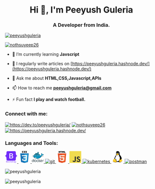 <!-- 

# Hi there! 👋 I'm Peeyush Guleria



## About Me

I'm a software developer with a keen interest in Web Development and DevOps. I love turning ideas into code and enjoy tackling challenging problems. In my free time, you'll find me playing and watching football, also I love to draw and listen music.

- 🎓 I am an undergrad student currently studying civil engineeirng having interest in web development.
- 🌱 I’m currently learning about APIs and making projects using the same.

## Skills

![HTML](https://img.shields.io/badge/HTML5-E34F26?style=flat&logo=html5&logoColor=white)
![CSS](https://img.shields.io/badge/CSS3-1572B6?style=flat&logo=css3&logoColor=white)
![Bootstrap](https://img.shields.io/badge/Bootstrap-563D7C?style=flat&logo=bootstrap&logoColor=white)
![JavaScript](https://img.shields.io/badge/JavaScript-F7DF1E?style=flat&logo=javascript&logoColor=black)
![API](https://img.shields.io/badge/API-000000?style=flat&logo=api&logoColor=white)
![Docker](https://img.shields.io/badge/Docker-2496ED?style=flat&logo=docker&logoColor=white)
![Linux](https://img.shields.io/badge/Linux-FCC624?style=flat&logo=linux&logoColor=black)
![Git](https://img.shields.io/badge/Git-F05032?style=flat&logo=git&logoColor=white)
![GitHub](https://img.shields.io/badge/GitHub-181717?style=flat&logo=github&logoColor=white)
![Kubernetes](https://img.shields.io/badge/Kubernetes-326CE5?style=flat&logo=kubernetes&logoColor=white)

## Read my Blogs here:
[![Hashnode](https://img.shields.io/badge/Hashnode-2962FF?style=flat&logo=hashnode&logoColor=white)](https://peeyushguleria.hashnode.dev/)
[![Dev.to](https://img.shields.io/badge/Dev.to-0A0A0A?style=flat&logo=dev-dot-to&logoColor=white)](https://dev.to/peeyushguleria/)

## Connect with Me

[![LinkedIn](https://img.shields.io/badge/LinkedIn-0077B5?style=for-the-badge&logo=linkedin&logoColor=white)](https://www.linkedin.com/in/yourusername/)
[![Twitter](https://img.shields.io/badge/Twitter-1DA1F2?style=for-the-badge&logo=twitter&logoColor=white)](https://twitter.com/NotHsuyeep26)
[![Portfolio](https://img.shields.io/badge/Portfolio-4285F4?style=for-the-badge&logo=google-chrome&logoColor=white)](https://yourportfolio.com)




## GitHub Stats


![Your GitHub Stats](https://github-readme-stats.vercel.app/api?username=peeyushguleria&show_icons=true&hide=contribs,issues)



 -->
 <h1 align="center">Hi 👋, I'm Peeyush Guleria</h1>
<h3 align="center">A Developer from India.</h3>

<!-- <p align="left"> <img src="https://komarev.com/ghpvc/?username=peeyushguleria&label=Profile%20views&color=0e75b6&style=flat" alt="peeyushguleria" /> </p> -->

<p align="left"> <a href="https://github.com/ryo-ma/github-profile-trophy"><img src="https://github-profile-trophy.vercel.app/?username=peeyushguleria" alt="peeyushguleria" /></a> </p>

<p align="left"> <a href="https://twitter.com/nothsuyeep26" target="blank"><img src="https://img.shields.io/twitter/follow/nothsuyeep26?logo=twitter&style=for-the-badge" alt="nothsuyeep26" /></a> </p>

- 🌱 I’m currently learning **Javscript**

- 📝 I regularly write articles on [https://peeyushguleria.hashnode.dev/](https://peeyushguleria.hashnode.dev/)

- 💬 Ask me about **HTML,CSS,Javascript,APIs**

- 📫 How to reach me **peeyushguleria@gmail.com**

- ⚡ Fun fact **I play and watch football.**

<h3 align="left">Connect with me:</h3>
<p align="left">
<a href="https://dev.to/https://dev.to/peeyushguleria/" target="blank"><img align="center" src="https://raw.githubusercontent.com/rahuldkjain/github-profile-readme-generator/master/src/images/icons/Social/devto.svg" alt="https://dev.to/peeyushguleria/" height="30" width="40" /></a>
<a href="https://twitter.com/nothsuyeep26" target="blank"><img align="center" src="https://raw.githubusercontent.com/rahuldkjain/github-profile-readme-generator/master/src/images/icons/Social/twitter.svg" alt="nothsuyeep26" height="30" width="40" /></a>
<a href="https://hashnode.com/https://peeyushguleria.hashnode.dev/" target="blank"><img align="center" src="https://raw.githubusercontent.com/rahuldkjain/github-profile-readme-generator/master/src/images/icons/Social/hashnode.svg" alt="https://peeyushguleria.hashnode.dev/" height="30" width="40" /></a>
</p>

<h3 align="left">Languages and Tools:</h3>
<p align="left"> <a href="https://getbootstrap.com" target="_blank" rel="noreferrer"> <img src="https://raw.githubusercontent.com/devicons/devicon/master/icons/bootstrap/bootstrap-plain-wordmark.svg" alt="bootstrap" width="40" height="40"/> </a> <a href="https://www.w3schools.com/css/" target="_blank" rel="noreferrer"> <img src="https://raw.githubusercontent.com/devicons/devicon/master/icons/css3/css3-original-wordmark.svg" alt="css3" width="40" height="40"/> </a> <a href="https://www.docker.com/" target="_blank" rel="noreferrer"> <img src="https://raw.githubusercontent.com/devicons/devicon/master/icons/docker/docker-original-wordmark.svg" alt="docker" width="40" height="40"/> </a> <a href="https://git-scm.com/" target="_blank" rel="noreferrer"> <img src="https://www.vectorlogo.zone/logos/git-scm/git-scm-icon.svg" alt="git" width="40" height="40"/> </a> <a href="https://www.w3.org/html/" target="_blank" rel="noreferrer"> <img src="https://raw.githubusercontent.com/devicons/devicon/master/icons/html5/html5-original-wordmark.svg" alt="html5" width="40" height="40"/> </a> <a href="https://developer.mozilla.org/en-US/docs/Web/JavaScript" target="_blank" rel="noreferrer"> <img src="https://raw.githubusercontent.com/devicons/devicon/master/icons/javascript/javascript-original.svg" alt="javascript" width="40" height="40"/> </a> <a href="https://kubernetes.io" target="_blank" rel="noreferrer"> <img src="https://www.vectorlogo.zone/logos/kubernetes/kubernetes-icon.svg" alt="kubernetes" width="40" height="40"/> </a> <a href="https://www.linux.org/" target="_blank" rel="noreferrer"> <img src="https://raw.githubusercontent.com/devicons/devicon/master/icons/linux/linux-original.svg" alt="linux" width="40" height="40"/> </a> <a href="https://postman.com" target="_blank" rel="noreferrer"> <img src="https://www.vectorlogo.zone/logos/getpostman/getpostman-icon.svg" alt="postman" width="40" height="40"/> </a> </p>

<p><img align="center" src="https://github-readme-stats.vercel.app/api/top-langs?username=peeyushguleria&show_icons=true&locale=en&layout=compact" alt="peeyushguleria" /></p>

<p><img align="center" src="https://github-readme-streak-stats.herokuapp.com/?user=peeyushguleria&" alt="peeyushguleria" /></p>
